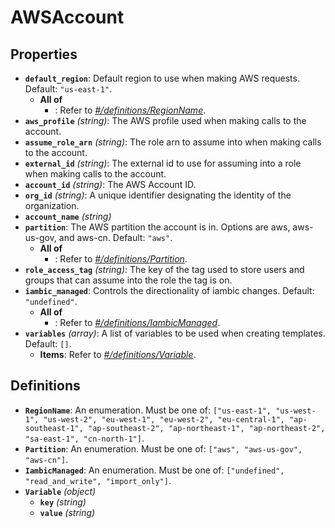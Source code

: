 # AWSAccount

## Properties

- **`default_region`**: Default region to use when making AWS requests. Default: `"us-east-1"`.
  - **All of**
    - : Refer to *[#/definitions/RegionName](#definitions/RegionName)*.
- **`aws_profile`** *(string)*: The AWS profile used when making calls to the account.
- **`assume_role_arn`** *(string)*: The role arn to assume into when making calls to the account.
- **`external_id`** *(string)*: The external id to use for assuming into a role when making calls to the account.
- **`account_id`** *(string)*: The AWS Account ID.
- **`org_id`** *(string)*: A unique identifier designating the identity of the organization.
- **`account_name`** *(string)*
- **`partition`**: The AWS partition the account is in. Options are aws, aws-us-gov, and aws-cn. Default: `"aws"`.
  - **All of**
    - : Refer to *[#/definitions/Partition](#definitions/Partition)*.
- **`role_access_tag`** *(string)*: The key of the tag used to store users and groups that can assume into the role the tag is on.
- **`iambic_managed`**: Controls the directionality of iambic changes. Default: `"undefined"`.
  - **All of**
    - : Refer to *[#/definitions/IambicManaged](#definitions/IambicManaged)*.
- **`variables`** *(array)*: A list of variables to be used when creating templates. Default: `[]`.
  - **Items**: Refer to *[#/definitions/Variable](#definitions/Variable)*.
## Definitions

- <a id="definitions/RegionName"></a>**`RegionName`**: An enumeration. Must be one of: `["us-east-1", "us-west-1", "us-west-2", "eu-west-1", "eu-west-2", "eu-central-1", "ap-southeast-1", "ap-southeast-2", "ap-northeast-1", "ap-northeast-2", "sa-east-1", "cn-north-1"]`.
- <a id="definitions/Partition"></a>**`Partition`**: An enumeration. Must be one of: `["aws", "aws-us-gov", "aws-cn"]`.
- <a id="definitions/IambicManaged"></a>**`IambicManaged`**: An enumeration. Must be one of: `["undefined", "read_and_write", "import_only"]`.
- <a id="definitions/Variable"></a>**`Variable`** *(object)*
  - **`key`** *(string)*
  - **`value`** *(string)*

